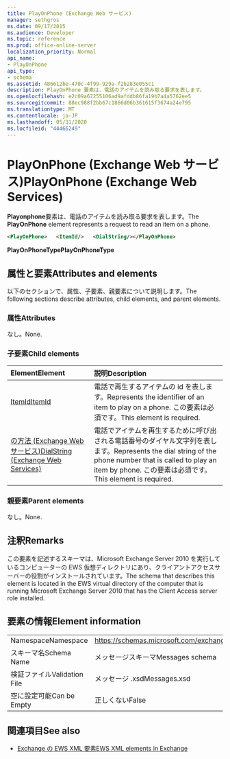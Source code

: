 ```yaml
---
title: PlayOnPhone (Exchange Web サービス)
manager: sethgros
ms.date: 09/17/2015
ms.audience: Developer
ms.topic: reference
ms.prod: office-online-server
localization_priority: Normal
api_name:
- PlayOnPhone
api_type:
- schema
ms.assetid: 486612be-470c-4f99-929a-f2b283e055c1
description: PlayOnPhone 要素は、電話のアイテムを読み取る要求を表します。
ms.openlocfilehash: e2c09a67255106ad9afddb86fa19b7a4a5762ee5
ms.sourcegitcommit: 88ec988f2bb67c1866d06b361615f3674a24e795
ms.translationtype: MT
ms.contentlocale: ja-JP
ms.lasthandoff: 05/31/2020
ms.locfileid: "44466249"
---
```

# <a name="playonphone-exchange-web-services"></a><span data-ttu-id="0b9cc-103">PlayOnPhone (Exchange Web サービス)</span><span class="sxs-lookup"><span data-stu-id="0b9cc-103">PlayOnPhone (Exchange Web Services)</span></span>

<span data-ttu-id="0b9cc-104">**Playonphone**要素は、電話のアイテムを読み取る要求を表します。</span><span class="sxs-lookup"><span data-stu-id="0b9cc-104">The **PlayOnPhone** element represents a request to read an item on a phone.</span></span> 
  
```xml
<PlayOnPhone>   <ItemId/>   <DialString/></PlayOnPhone>
```

 <span data-ttu-id="0b9cc-105">**PlayOnPhoneType**</span><span class="sxs-lookup"><span data-stu-id="0b9cc-105">**PlayOnPhoneType**</span></span>
## <a name="attributes-and-elements"></a><span data-ttu-id="0b9cc-106">属性と要素</span><span class="sxs-lookup"><span data-stu-id="0b9cc-106">Attributes and elements</span></span>

<span data-ttu-id="0b9cc-107">以下のセクションで、属性、子要素、親要素について説明します。</span><span class="sxs-lookup"><span data-stu-id="0b9cc-107">The following sections describe attributes, child elements, and parent elements.</span></span>
  
### <a name="attributes"></a><span data-ttu-id="0b9cc-108">属性</span><span class="sxs-lookup"><span data-stu-id="0b9cc-108">Attributes</span></span>

<span data-ttu-id="0b9cc-109">なし。</span><span class="sxs-lookup"><span data-stu-id="0b9cc-109">None.</span></span>
  
### <a name="child-elements"></a><span data-ttu-id="0b9cc-110">子要素</span><span class="sxs-lookup"><span data-stu-id="0b9cc-110">Child elements</span></span>

|<span data-ttu-id="0b9cc-111">**Element**</span><span class="sxs-lookup"><span data-stu-id="0b9cc-111">**Element**</span></span>|<span data-ttu-id="0b9cc-112">**説明**</span><span class="sxs-lookup"><span data-stu-id="0b9cc-112">**Description**</span></span>|
|:-----|:-----|
|[<span data-ttu-id="0b9cc-113">ItemId</span><span class="sxs-lookup"><span data-stu-id="0b9cc-113">ItemId</span></span>](itemid.md) <br/> |<span data-ttu-id="0b9cc-114">電話で再生するアイテムの id を表します。</span><span class="sxs-lookup"><span data-stu-id="0b9cc-114">Represents the identifier of an item to play on a phone.</span></span> <span data-ttu-id="0b9cc-115">この要素は必須です。</span><span class="sxs-lookup"><span data-stu-id="0b9cc-115">This element is required.</span></span>  <br/> |
|[<span data-ttu-id="0b9cc-116">の方法 (Exchange Web サービス)</span><span class="sxs-lookup"><span data-stu-id="0b9cc-116">DialString (Exchange Web Services)</span></span>](dialstring-exchange-web-services.md) <br/> |<span data-ttu-id="0b9cc-117">電話でアイテムを再生するために呼び出される電話番号のダイヤル文字列を表します。</span><span class="sxs-lookup"><span data-stu-id="0b9cc-117">Represents the dial string of the phone number that is called to play an item by phone.</span></span> <span data-ttu-id="0b9cc-118">この要素は必須です。</span><span class="sxs-lookup"><span data-stu-id="0b9cc-118">This element is required.</span></span>  <br/> |
   
### <a name="parent-elements"></a><span data-ttu-id="0b9cc-119">親要素</span><span class="sxs-lookup"><span data-stu-id="0b9cc-119">Parent elements</span></span>

<span data-ttu-id="0b9cc-120">なし。</span><span class="sxs-lookup"><span data-stu-id="0b9cc-120">None.</span></span>
  
## <a name="remarks"></a><span data-ttu-id="0b9cc-121">注釈</span><span class="sxs-lookup"><span data-stu-id="0b9cc-121">Remarks</span></span>

<span data-ttu-id="0b9cc-122">この要素を記述するスキーマは、Microsoft Exchange Server 2010 を実行しているコンピューターの EWS 仮想ディレクトリにあり、クライアントアクセスサーバーの役割がインストールされています。</span><span class="sxs-lookup"><span data-stu-id="0b9cc-122">The schema that describes this element is located in the EWS virtual directory of the computer that is running Microsoft Exchange Server 2010 that has the Client Access server role installed.</span></span>
  
## <a name="element-information"></a><span data-ttu-id="0b9cc-123">要素の情報</span><span class="sxs-lookup"><span data-stu-id="0b9cc-123">Element information</span></span>

|||
|:-----|:-----|
|<span data-ttu-id="0b9cc-124">Namespace</span><span class="sxs-lookup"><span data-stu-id="0b9cc-124">Namespace</span></span>  <br/> |https://schemas.microsoft.com/exchange/services/2006/messages  <br/> |
|<span data-ttu-id="0b9cc-125">スキーマ名</span><span class="sxs-lookup"><span data-stu-id="0b9cc-125">Schema Name</span></span>  <br/> |<span data-ttu-id="0b9cc-126">メッセージスキーマ</span><span class="sxs-lookup"><span data-stu-id="0b9cc-126">Messages schema</span></span>  <br/> |
|<span data-ttu-id="0b9cc-127">検証ファイル</span><span class="sxs-lookup"><span data-stu-id="0b9cc-127">Validation File</span></span>  <br/> |<span data-ttu-id="0b9cc-128">メッセージ .xsd</span><span class="sxs-lookup"><span data-stu-id="0b9cc-128">Messages.xsd</span></span>  <br/> |
|<span data-ttu-id="0b9cc-129">空に設定可能</span><span class="sxs-lookup"><span data-stu-id="0b9cc-129">Can be Empty</span></span>  <br/> |<span data-ttu-id="0b9cc-130">正しくない</span><span class="sxs-lookup"><span data-stu-id="0b9cc-130">False</span></span>  <br/> |
   
## <a name="see-also"></a><span data-ttu-id="0b9cc-131">関連項目</span><span class="sxs-lookup"><span data-stu-id="0b9cc-131">See also</span></span>



- [<span data-ttu-id="0b9cc-132">Exchange の EWS XML 要素</span><span class="sxs-lookup"><span data-stu-id="0b9cc-132">EWS XML elements in Exchange</span></span>](ews-xml-elements-in-exchange.md)

